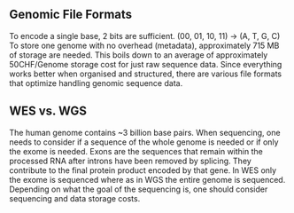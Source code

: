 
## Genomic File Formats
To encode a single base, 2 bits are sufficient. (00, 01, 10, 11) -> (A, T, G, C)
To store one genome with no overhead (metadata), approximately 715 MB of storage are needed.
This boils down to an average of approximately 50CHF/Genome storage cost for just raw sequence data.
Since everything works better when organised and structured, there are various file formats that optimize handling genomic sequence data.

## WES vs. WGS
The human genome contains ~3 billion base pairs. When sequencing, one needs to consider if a sequence of the whole genome is needed or if only the exome is needed. Exons are the sequences that remain within the processed RNA after introns have been removed by splicing. They contribute to the final protein product encoded by that gene. In WES only the exome is sequenced where as in WGS the entire genome is sequenced. Depending on what the goal of the sequencing is, one should consider sequencing and data storage costs.

